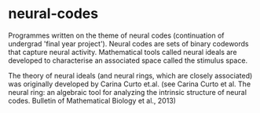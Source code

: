 # neural-codes
Programmes written on the theme of neural codes (continuation of undergrad 'final year project'). Neural codes are sets of binary codewords that capture neural activity. Mathematical tools called neural ideals are developed to characterise an associated space called the stimulus space. 

The theory of neural ideals (and neural rings, which are closely associated) was originally developed by Carina Curto et.al. (see Carina Curto et al. The neural ring: an algebraic tool for analyzing the intrinsic structure of neural codes. Bulletin of Mathematical Biology et al., 2013)
